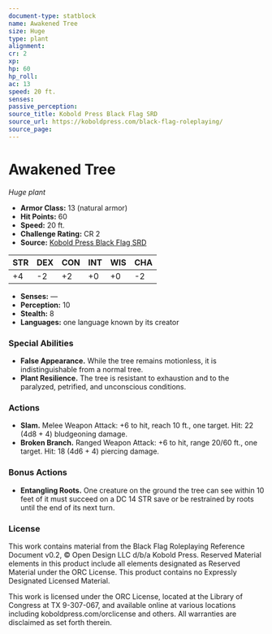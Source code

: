 ```yaml
---
document-type: statblock
name: Awakened Tree
size: Huge
type: plant
alignment: 
cr: 2
xp: 
hp: 60
hp_roll: 
ac: 13
speed: 20 ft.
senses: 
passive_perception: 
source_title: Kobold Press Black Flag SRD
source_url: https://koboldpress.com/black-flag-roleplaying/
source_page: 
---
```


# Awakened Tree

*Huge plant*

- **Armor Class:** 13 (natural armor)
- **Hit Points:** 60
- **Speed:** 20 ft.
- **Challenge Rating:** CR 2
- **Source:** [Kobold Press Black Flag SRD](https://koboldpress.com/black-flag-roleplaying/)

| STR | DEX | CON | INT | WIS | CHA |
| --- | --- | --- | --- | --- | --- |
| +4 | -2 | +2 | +0 | +0 | -2 |

- **Senses:** —
- **Perception:** 10
- **Stealth:** 8
- **Languages:** one language known by its creator

### Special Abilities

- **False Appearance.** While the tree remains motionless, it is indistinguishable from a normal tree.
- **Plant Resilience.** The tree is resistant to exhaustion and to the paralyzed, petrified, and unconscious conditions.

### Actions

- **Slam.** Melee Weapon Attack: +6 to hit, reach 10 ft., one target. Hit: 22 (4d8 + 4) bludgeoning damage.
- **Broken Branch.** Ranged Weapon Attack: +6 to hit, range 20/60 ft., one target. Hit: 18 (4d6 + 4) piercing damage.

### Bonus Actions

- **Entangling Roots.** One creature on the ground the tree can see within 10 feet of it must succeed on a DC 14 STR save or be restrained by roots until the end of its next turn.

### License

This work contains material from the Black Flag Roleplaying Reference Document v0.2, © Open Design LLC d/b/a Kobold Press. Reserved Material elements in this product include all elements designated as Reserved Material under the ORC License. This product contains no Expressly Designated Licensed Material.

This work is licensed under the ORC License, located at the Library of Congress at TX 9-307-067, and available online at various locations including koboldpress.com/orclicense and others. All warranties are disclaimed as set forth therein.
